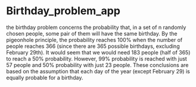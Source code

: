 # Birthday_problem_app
the birthday problem concerns the probability that, in a set of n randomly chosen people, some pair of them will have the same birthday. By the pigeonhole principle, the probability reaches 100% when the number of people reaches 366 (since there are 365 possible birthdays, excluding February 29th). It would seem that we would need 183 people (half of 365) to reach a 50% probability. However, 99% probability is reached with just 57 people and 50% probability with just 23 people. These conclusions are based on the assumption that each day of the year (except February 29) is equally probable for a birthday.
